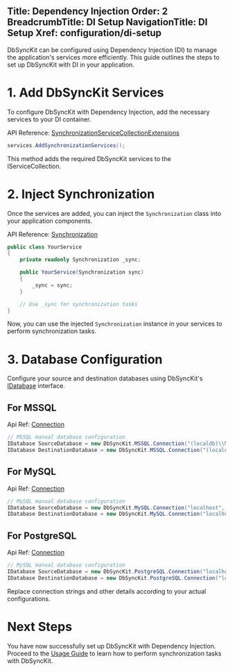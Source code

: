 ﻿Title: Dependency Injection
Order: 2
BreadcrumbTitle: DI Setup
NavigationTitle: DI Setup
Xref: configuration/di-setup
---

DbSyncKit can be configured using Dependency Injection (DI) to manage the application's services more efficiently. This guide outlines the steps to set up DbSyncKit with DI in your application.

# 1. Add DbSyncKit Services

To configure DbSyncKit with Dependency Injection, add the necessary services to your DI container.

API Reference: [SynchronizationServiceCollectionExtensions](xref:api-DbSyncKit.Core.Extensions.SynchronizationServiceCollectionExtensions)

```csharp
services.AddSynchronizationServices();
```

This method adds the required DbSyncKit services to the IServiceCollection.

# 2. Inject Synchronization

Once the services are added, you can inject the `Synchronization` class into your application components.

API Reference: [Synchronization](xref:api-DbSyncKit.Core.Synchronization)

```csharp
public class YourService
{
    private readonly Synchronization _sync;

    public YourService(Synchronization sync)
    {
        _sync = sync;
    }

    // Use _sync for synchronization tasks
}
```

Now, you can use the injected `Synchronization` instance in your services to perform synchronization tasks.

# 3. Database Configuration

Configure your source and destination databases using DbSyncKit's [IDatabase](xref:api-DbSyncKit.DB.Interface.IDatabase) interface.

## For MSSQL
 Api Ref: [Connection](xref:api-DbSyncKit.MSSQL.Connection)
```csharp
// MSSQL manual database configuration
IDatabase SourceDatabase = new DbSyncKit.MSSQL.Connection("(localdb)\\MSSQLLocalDB", "SourceChinook", true);
IDatabase DestinationDatabase = new DbSyncKit.MSSQL.Connection("(localdb)\\MSSQLLocalDB", "DestinationChinook", true);
```

## For MySQL
Api Ref: [Connection](xref:api-DbSyncKit.MySQL.Connection)
```csharp
// MySQL manual database configuration
IDatabase SourceDatabase = new DbSyncKit.MySQL.Connection("localhost", 3306, "SourceChinook", "root", "");
IDatabase DestinationDatabase = new DbSyncKit.MySQL.Connection("localhost", 3306, "DestinationChinook", "root", "");
```

## For PostgreSQL
Api Ref: [Connection](xref:api-DbSyncKit.PostgreSQL.Connection)
```csharp
// MySQL manual database configuration
IDatabase SourceDatabase = new DbSyncKit.PostgreSQL.Connection("localhost", 5432, "sourceChinook", "postgres", "");
IDatabase DestinationDatabase = new DbSyncKit.PostgreSQL.Connection("localhost", 5432, "destinationChinook", "postgres", "");
```

Replace connection strings and other details according to your actual configurations.


# Next Steps

You have now successfully set up DbSyncKit with Dependency Injection. Proceed to the [Usage Guide](xref:usage) to learn how to perform synchronization tasks with DbSyncKit.

